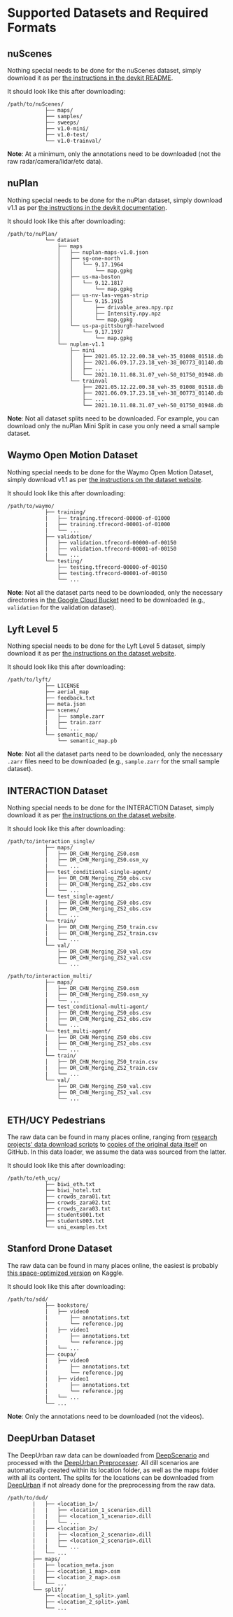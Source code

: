 # Supported Datasets and Required Formats

## nuScenes
Nothing special needs to be done for the nuScenes dataset, simply download it as per [the instructions in the devkit README](https://github.com/nutonomy/nuscenes-devkit#nuscenes-setup).

It should look like this after downloading:
```
/path/to/nuScenes/
            ├── maps/
            ├── samples/
            ├── sweeps/
            ├── v1.0-mini/
            ├── v1.0-test/
            └── v1.0-trainval/
```

**Note**: At a minimum, only the annotations need to be downloaded (not the raw radar/camera/lidar/etc data).

## nuPlan
Nothing special needs to be done for the nuPlan dataset, simply download v1.1 as per [the instructions in the devkit documentation](https://nuplan-devkit.readthedocs.io/en/latest/dataset_setup.html).

It should look like this after downloading:
```
/path/to/nuPlan/
            └── dataset
                ├── maps
                │   ├── nuplan-maps-v1.0.json
                │   ├── sg-one-north
                │   │   └── 9.17.1964
                │   │       └── map.gpkg
                │   ├── us-ma-boston
                │   │   └── 9.12.1817
                │   │       └── map.gpkg
                │   ├── us-nv-las-vegas-strip
                │   │   └── 9.15.1915
                │   │       ├── drivable_area.npy.npz
                │   │       ├── Intensity.npy.npz
                │   │       └── map.gpkg
                │   └── us-pa-pittsburgh-hazelwood
                │       └── 9.17.1937
                │           └── map.gpkg
                └── nuplan-v1.1
                    ├── mini
                    │   ├── 2021.05.12.22.00.38_veh-35_01008_01518.db
                    │   ├── 2021.06.09.17.23.18_veh-38_00773_01140.db
                    │   ├── ...
                    │   └── 2021.10.11.08.31.07_veh-50_01750_01948.db
                    └── trainval
                        ├── 2021.05.12.22.00.38_veh-35_01008_01518.db
                        ├── 2021.06.09.17.23.18_veh-38_00773_01140.db
                        ├── ...
                        └── 2021.10.11.08.31.07_veh-50_01750_01948.db
```

**Note**: Not all dataset splits need to be downloaded. For example, you can download only the nuPlan Mini Split in case you only need a small sample dataset.

## Waymo Open Motion Dataset
Nothing special needs to be done for the Waymo Open Motion Dataset, simply download v1.1 as per [the instructions on the dataset website](https://waymo.com/intl/en_us/open/download/).

It should look like this after downloading:
```
/path/to/waymo/
            ├── training/
            |   ├── training.tfrecord-00000-of-01000
            |   ├── training.tfrecord-00001-of-01000
            |   └── ...
            ├── validation/
            │   ├── validation.tfrecord-00000-of-00150
            |   ├── validation.tfrecord-00001-of-00150
            |   └── ...
            └── testing/
                ├── testing.tfrecord-00000-of-00150
                ├── testing.tfrecord-00001-of-00150
                └── ...
```

**Note**: Not all the dataset parts need to be downloaded, only the necessary directories in [the Google Cloud Bucket](https://console.cloud.google.com/storage/browser/waymo_open_dataset_motion_v_1_1_0/uncompressed/scenario) need to be downloaded (e.g., `validation` for the validation dataset).

## Lyft Level 5
Nothing special needs to be done for the Lyft Level 5 dataset, simply download it as per [the instructions on the dataset website](https://woven-planet.github.io/l5kit/dataset.html).

It should look like this after downloading:
```
/path/to/lyft/
            ├── LICENSE
            ├── aerial_map
            ├── feedback.txt
            ├── meta.json
            ├── scenes/
            │   ├── sample.zarr
            |   ├── train.zarr
            |   └── ...
            └── semantic_map/
                └── semantic_map.pb
```

**Note**: Not all the dataset parts need to be downloaded, only the necessary `.zarr` files need to be downloaded (e.g., `sample.zarr` for the small sample dataset).

## INTERACTION Dataset
Nothing special needs to be done for the INTERACTION Dataset, simply download it as per [the instructions on the dataset website](http://interaction-dataset.com/).

It should look like this after downloading:
```
/path/to/interaction_single/
            ├── maps/
            │   ├── DR_CHN_Merging_ZS0.osm
            |   ├── DR_CHN_Merging_ZS0.osm_xy
            |   └── ...
            ├── test_conditional-single-agent/
            │   ├── DR_CHN_Merging_ZS0_obs.csv
            |   ├── DR_CHN_Merging_ZS2_obs.csv
            |   └── ...
            └── test_single-agent/
            │   ├── DR_CHN_Merging_ZS0_obs.csv
            |   ├── DR_CHN_Merging_ZS2_obs.csv
            |   └── ...
            └── train/
            │   ├── DR_CHN_Merging_ZS0_train.csv
            |   ├── DR_CHN_Merging_ZS2_train.csv
            |   └── ...
            └── val/
                ├── DR_CHN_Merging_ZS0_val.csv
                ├── DR_CHN_Merging_ZS2_val.csv
                └── ...

/path/to/interaction_multi/
            ├── maps/
            │   ├── DR_CHN_Merging_ZS0.osm
            |   ├── DR_CHN_Merging_ZS0.osm_xy
            |   └── ...
            ├── test_conditional-multi-agent/
            │   ├── DR_CHN_Merging_ZS0_obs.csv
            |   ├── DR_CHN_Merging_ZS2_obs.csv
            |   └── ...
            └── test_multi-agent/
            │   ├── DR_CHN_Merging_ZS0_obs.csv
            |   ├── DR_CHN_Merging_ZS2_obs.csv
            |   └── ...
            └── train/
            │   ├── DR_CHN_Merging_ZS0_train.csv
            |   ├── DR_CHN_Merging_ZS2_train.csv
            |   └── ...
            └── val/
                ├── DR_CHN_Merging_ZS0_val.csv
                ├── DR_CHN_Merging_ZS2_val.csv
                └── ...
```

## ETH/UCY Pedestrians
The raw data can be found in many places online, ranging from [research projects' data download scripts](https://github.com/agrimgupta92/sgan/blob/master/scripts/download_data.sh) to [copies of the original data itself](https://github.com/StanfordASL/Trajectron-plus-plus/tree/master/experiments/pedestrians/raw/raw/all_data) on GitHub. In this data loader, we assume the data was sourced from the latter.

It should look like this after downloading:
```
/path/to/eth_ucy/
            ├── biwi_eth.txt
            ├── biwi_hotel.txt
            ├── crowds_zara01.txt
            ├── crowds_zara02.txt
            ├── crowds_zara03.txt
            ├── students001.txt
            ├── students003.txt
            └── uni_examples.txt
```

## Stanford Drone Dataset
The raw data can be found in many places online, the easiest is probably [this space-optimized version](https://www.kaggle.com/datasets/aryashah2k/stanford-drone-dataset) on Kaggle.

It should look like this after downloading:
```
/path/to/sdd/
            ├── bookstore/
            |   ├── video0
            |       ├── annotations.txt
            |       └── reference.jpg
            |   ├── video1
            |       ├── annotations.txt
            |       └── reference.jpg
            |   └── ...
            ├── coupa/
            |   ├── video0
            |       ├── annotations.txt
            |       └── reference.jpg
            |   ├── video1
            |       ├── annotations.txt
            |       └── reference.jpg
            |   └── ...
            └── ...
```

**Note**: Only the annotations need to be downloaded (not the videos).

## DeepUrban Dataset
The DeepUrban raw data can be downloaded from [DeepScenario](https://app.deepscenario.com/explore/release-list) and processed with the [DeepUrban Preprocesser](https://github.com/SelzerConst/DeepUrban_ScenarioPreprocessor).
All dill scenarios are automatically created within its location folder, as well as the maps folder with all its content. The splits for the locations can be downloaded from [DeepUrban](https://iv.ee.hm.edu/pipeline/) if not already done for the preprocessing from the raw data.
```
/path/to/dud/
        |   ├── <location_1>/
        |   |   ├── <location_1_scenario>.dill
        |   |   ├── <location_1_scenario>.dill
        |   |   └── ...
        |   ├── <location_2>/
        |   |   ├── <location_2_scenario>.dill
        |   |   ├── <location_2_scenario>.dill
        |   |   └── ...
        |   └── ...
        ├── maps/
        |   ├── location_meta.json
        |   ├── <location_1_map>.osm
        |   ├── <location_2_map>.osm
        |   └── ...
        └── split/
            ├── <location_1_split>.yaml
            ├── <location_2_split>.yaml
            └── ...
```